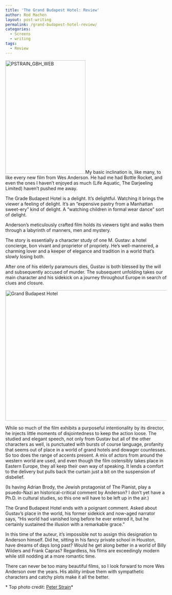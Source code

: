 ```yaml
---
title: 'The Grand Budapest Hotel: Review'
author: Rod Machen
layout: post-writing
permalink: /grand-budapest-hotel-review/
categories:
  - Screens
  - writing
tags:
  - Review
---
```

<p dir="ltr">
  <a href="http://www.peterstrain.co.uk/The-Grand-Budapest-Hotel"><img class="alignright  wp-image-588" alt="PSTRAIN_GBH_WEB" src="http://words.rodmachen.com/wp-content/uploads/2014/03/PSTRAIN_GBH_WEB-159x225.jpg" width="250" height="353" /></a>My basic inclination is, like many, to like every new film from Wes Anderson. He had me had Bottle Rocket, and even the ones I haven&#8217;t enjoyed as much (Life Aquatic, The Darjeeling Limited) haven&#8217;t pushed me away.
</p>

<p dir="ltr">
  The Grade Budapest Hotel is a delight. It&#8217;s delightful. Watching it brings the viewer a feeling of delight. It&#8217;s an &#8220;expensive pastry from a Manhattan sweet-ery&#8221; kind of delight. A &#8220;watching children in formal wear dance&#8221; sort of delight.
</p>

<p dir="ltr">
  Anderson&#8217;s meticulously crafted film holds its viewers tight and walks them through a labyrinth of manners, men and mystery.<!--more-->
</p>

The story is essentially a character study of one M. Gustav: a hotel concierge, bon vivant and proprietor of propriety. He&#8217;s well-mannered, a charming lover and a keeper of elegance and tradition in a world that&#8217;s slowly losing both.

<p dir="ltr">
  After one of his elderly paramours dies, Gustav is both blessed by the will and subsequently accused of murder. The subsequent unfolding takes our main character and his sidekick on a journey throughout Europe in search of clues and closure.
</p>

<p dir="ltr">
  <img class="alignleft size-large wp-image-584" alt="Grand Budapest Hotel" src="http://words.rodmachen.com/wp-content/uploads/2014/03/Grand-Budapest-Hotel-720x406.jpg" width="720" height="406" />
</p>

<p dir="ltr">
  While so much of the film exhibits a purposeful intentionality by its director, he injects little moments of disjointedness to keep the action loose. The studied and elegant speech, not only from Gustav but all of the other characters as well, is punctuated with bursts of course language, profanity that seems out of place in a world of grand hotels and dowager countesses. So too does the range of accents present. A mix of actors from around the western world are used, and even though the film ostensibly takes place in Eastern Europe, they all keep their own way of speaking. It lends a comfort to the delivery but pulls back the curtain just a bit on the suspension of disbelief.
</p>

<p dir="ltr">
  (Is having Adrian Brody, the Jewish protagonist of The Pianist, play a psuedo-Nazi an historical-critical comment by Anderson? I don&#8217;t yet have a Ph.D. in cultural studies, so this one will have to be left up in the air.)
</p>

<p dir="ltr">
  The Grand Budapest Hotel ends with a poignant comment. Asked about Gustav&#8217;s place in the world, his former sidekick and now-aged narrator says, &#8220;His world had vanished long before he ever entered it, but he certainly sustained the illusion with a remarkable grace.&#8221;
</p>

<p dir="ltr">
  In this time of the auteur, it&#8217;s impossible not to assign this designation to Anderson himself. Did he, sitting in his fancy private school in Houston, have dreams of days long past? Would he get along better in a world of Billy Wilders and Frank Capras? Regardless, his films are exceedingly modern while still nodding at a more romantic time.
</p>

<p dir="ltr">
  There can never be too many beautiful films, so I look forward to more Wes Anderson over the years. His ability imbue them with sympathetic characters and catchy plots make it all the better.
</p>

* Top photo credit: <a href="http://www.peterstrain.co.uk/" target="_blank">Peter Strain</a>*